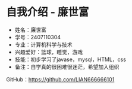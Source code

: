 # 自我介绍 - 廉世富

* 姓名：廉世富
* 学号：2407110304
* 专业：计算机科学与技术
* 兴趣爱好：篮球，睡觉，游戏
* 技能：初步学习了javase，mysql，HTML，css
* 备注：自学真的很困难很迷茫，希望加入组织

GitHub：https://github.com/LIAN666666101


